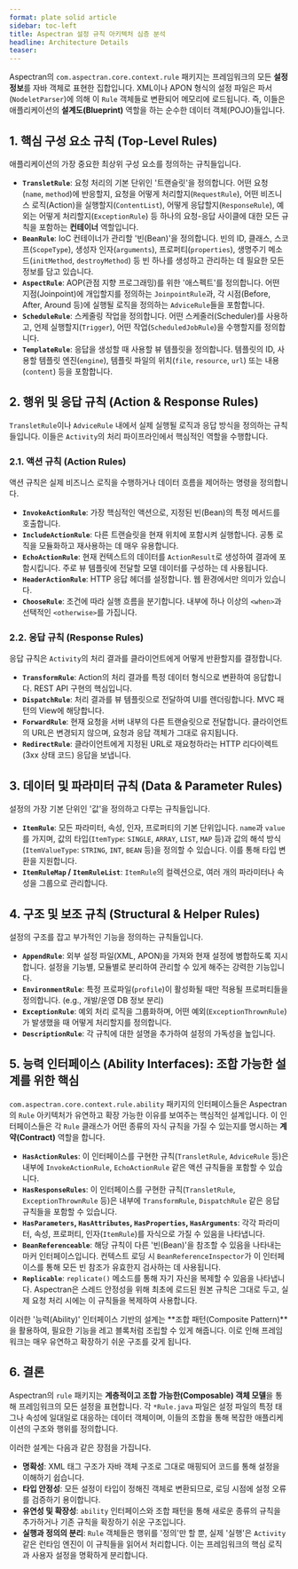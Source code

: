 ```yaml
---
format: plate solid article
sidebar: toc-left
title: Aspectran 설정 규칙 아키텍처 심층 분석
headline: Architecture Details
teaser:
---
```


Aspectran의 `com.aspectran.core.context.rule` 패키지는 프레임워크의 모든 **설정 정보**를 자바 객체로 표현한 집합입니다. XML이나 APON 형식의 설정 파일은 파서(`NodeletParser`)에 의해 이 `Rule` 객체들로 변환되어 메모리에 로드됩니다. 즉, 이들은 애플리케이션의 **설계도(Blueprint)** 역할을 하는 순수한 데이터 객체(POJO)들입니다.

## 1. 핵심 구성 요소 규칙 (Top-Level Rules)

애플리케이션의 가장 중요한 최상위 구성 요소를 정의하는 규칙들입니다.

-   **`TransletRule`**: 요청 처리의 기본 단위인 '트랜슬릿'을 정의합니다. 어떤 요청(`name`, `method`)에 반응할지, 요청을 어떻게 처리할지(`RequestRule`), 어떤 비즈니스 로직(Action)을 실행할지(`ContentList`), 어떻게 응답할지(`ResponseRule`), 예외는 어떻게 처리할지(`ExceptionRule`) 등 하나의 요청-응답 사이클에 대한 모든 규칙을 포함하는 **컨테이너** 역할입니다.
-   **`BeanRule`**: IoC 컨테이너가 관리할 '빈(Bean)'을 정의합니다. 빈의 ID, 클래스, 스코프(`ScopeType`), 생성자 인자(`arguments`), 프로퍼티(`properties`), 생명주기 메소드(`initMethod`, `destroyMethod`) 등 빈 하나를 생성하고 관리하는 데 필요한 모든 정보를 담고 있습니다.
-   **`AspectRule`**: AOP(관점 지향 프로그래밍)를 위한 '애스펙트'를 정의합니다. 어떤 지점(Joinpoint)에 개입할지를 정의하는 `JoinpointRule`과, 각 시점(Before, After, Around 등)에 실행될 로직을 정의하는 `AdviceRule`들을 포함합니다.
-   **`ScheduleRule`**: 스케줄링 작업을 정의합니다. 어떤 스케줄러(Scheduler)를 사용하고, 언제 실행할지(`Trigger`), 어떤 작업(`ScheduledJobRule`)을 수행할지를 정의합니다.
-   **`TemplateRule`**: 응답을 생성할 때 사용할 뷰 템플릿을 정의합니다. 템플릿의 ID, 사용할 템플릿 엔진(`engine`), 템플릿 파일의 위치(`file`, `resource`, `url`) 또는 내용(`content`) 등을 포함합니다.

## 2. 행위 및 응답 규칙 (Action & Response Rules)

`TransletRule`이나 `AdviceRule` 내에서 실제 실행될 로직과 응답 방식을 정의하는 규칙들입니다. 이들은 `Activity`의 처리 파이프라인에서 핵심적인 역할을 수행합니다.

### 2.1. 액션 규칙 (Action Rules)

액션 규칙은 실제 비즈니스 로직을 수행하거나 데이터 흐름을 제어하는 명령을 정의합니다.

-   **`InvokeActionRule`**: 가장 핵심적인 액션으로, 지정된 빈(Bean)의 특정 메서드를 호출합니다.
-   **`IncludeActionRule`**: 다른 트랜슬릿을 현재 위치에 포함시켜 실행합니다. 공통 로직을 모듈화하고 재사용하는 데 매우 유용합니다.
-   **`EchoActionRule`**: 현재 컨텍스트의 데이터를 `ActionResult`로 생성하여 결과에 포함시킵니다. 주로 뷰 템플릿에 전달할 모델 데이터를 구성하는 데 사용됩니다.
-   **`HeaderActionRule`**: HTTP 응답 헤더를 설정합니다. 웹 환경에서만 의미가 있습니다.
-   **`ChooseRule`**: 조건에 따라 실행 흐름을 분기합니다. 내부에 하나 이상의 `<when>`과 선택적인 `<otherwise>`를 가집니다.

### 2.2. 응답 규칙 (Response Rules)

응답 규칙은 `Activity`의 처리 결과를 클라이언트에게 어떻게 반환할지를 결정합니다.

-   **`TransformRule`**: Action의 처리 결과를 특정 데이터 형식으로 변환하여 응답합니다. REST API 구현의 핵심입니다.
-   **`DispatchRule`**: 처리 결과를 뷰 템플릿으로 전달하여 UI를 렌더링합니다. MVC 패턴의 View에 해당합니다.
-   **`ForwardRule`**: 현재 요청을 서버 내부의 다른 트랜슬릿으로 전달합니다. 클라이언트의 URL은 변경되지 않으며, 요청과 응답 객체가 그대로 유지됩니다.
-   **`RedirectRule`**: 클라이언트에게 지정된 URL로 재요청하라는 HTTP 리다이렉트(3xx 상태 코드) 응답을 보냅니다.

## 3. 데이터 및 파라미터 규칙 (Data & Parameter Rules)

설정의 가장 기본 단위인 '값'을 정의하고 다루는 규칙들입니다.

-   **`ItemRule`**: 모든 파라미터, 속성, 인자, 프로퍼티의 기본 단위입니다. `name`과 `value`를 가지며, 값의 타입(`ItemType`: `SINGLE`, `ARRAY`, `LIST`, `MAP` 등)과 값의 해석 방식(`ItemValueType`: `STRING`, `INT`, `BEAN` 등)을 정의할 수 있습니다. 이를 통해 타입 변환을 지원합니다.
-   **`ItemRuleMap` / `ItemRuleList`**: `ItemRule`의 컬렉션으로, 여러 개의 파라미터나 속성을 그룹으로 관리합니다.

## 4. 구조 및 보조 규칙 (Structural & Helper Rules)

설정의 구조를 잡고 부가적인 기능을 정의하는 규칙들입니다.

-   **`AppendRule`**: 외부 설정 파일(XML, APON)을 가져와 현재 설정에 병합하도록 지시합니다. 설정을 기능별, 모듈별로 분리하여 관리할 수 있게 해주는 강력한 기능입니다.
-   **`EnvironmentRule`**: 특정 프로파일(`profile`)이 활성화될 때만 적용될 프로퍼티들을 정의합니다. (e.g., 개발/운영 DB 정보 분리)
-   **`ExceptionRule`**: 예외 처리 로직을 그룹화하며, 어떤 예외(`ExceptionThrownRule`)가 발생했을 때 어떻게 처리할지를 정의합니다.
-   **`DescriptionRule`**: 각 규칙에 대한 설명을 추가하여 설정의 가독성을 높입니다.

## 5. 능력 인터페이스 (Ability Interfaces): 조합 가능한 설계를 위한 핵심

`com.aspectran.core.context.rule.ability` 패키지의 인터페이스들은 Aspectran의 `Rule` 아키텍처가 유연하고 확장 가능한 이유를 보여주는 핵심적인 설계입니다. 이 인터페이스들은 각 `Rule` 클래스가 어떤 종류의 자식 규칙을 가질 수 있는지를 명시하는 **계약(Contract)** 역할을 합니다.

-   **`HasActionRules`**: 이 인터페이스를 구현한 규칙(`TransletRule`, `AdviceRule` 등)은 내부에 `InvokeActionRule`, `EchoActionRule` 같은 액션 규칙들을 포함할 수 있습니다.
-   **`HasResponseRules`**: 이 인터페이스를 구현한 규칙(`TransletRule`, `ExceptionThrownRule` 등)은 내부에 `TransformRule`, `DispatchRule` 같은 응답 규칙들을 포함할 수 있습니다.
-   **`HasParameters`, `HasAttributes`, `HasProperties`, `HasArguments`**: 각각 파라미터, 속성, 프로퍼티, 인자(`ItemRule`)를 자식으로 가질 수 있음을 나타냅니다.
-   **`BeanReferenceable`**: 해당 규칙이 다른 '빈(Bean)'을 참조할 수 있음을 나타내는 마커 인터페이스입니다. 컨텍스트 로딩 시 `BeanReferenceInspector`가 이 인터페이스를 통해 모든 빈 참조가 유효한지 검사하는 데 사용됩니다.
-   **`Replicable`**: `replicate()` 메소드를 통해 자기 자신을 복제할 수 있음을 나타냅니다. Aspectran은 스레드 안정성을 위해 최초에 로드된 원본 규칙은 그대로 두고, 실제 요청 처리 시에는 이 규칙들을 복제하여 사용합니다.

이러한 '능력(Ability)' 인터페이스 기반의 설계는 **조합 패턴(Composite Pattern)**을 활용하여, 필요한 기능을 레고 블록처럼 조립할 수 있게 해줍니다. 이로 인해 프레임워크는 매우 유연하고 확장하기 쉬운 구조를 갖게 됩니다.

## 6. 결론

Aspectran의 `rule` 패키지는 **계층적이고 조합 가능한(Composable) 객체 모델**을 통해 프레임워크의 모든 설정을 표현합니다. 각 `*Rule.java` 파일은 설정 파일의 특정 태그나 속성에 일대일로 대응하는 데이터 객체이며, 이들의 조합을 통해 복잡한 애플리케이션의 구조와 행위를 정의합니다.

이러한 설계는 다음과 같은 장점을 가집니다.

-   **명확성**: XML 태그 구조가 자바 객체 구조로 그대로 매핑되어 코드를 통해 설정을 이해하기 쉽습니다.
-   **타입 안정성**: 모든 설정이 타입이 정해진 객체로 변환되므로, 로딩 시점에 설정 오류를 검증하기 용이합니다.
-   **유연성 및 확장성**: `ability` 인터페이스와 조합 패턴을 통해 새로운 종류의 규칙을 추가하거나 기존 규칙을 확장하기 쉬운 구조입니다.
-   **실행과 정의의 분리**: `Rule` 객체들은 행위를 '정의'만 할 뿐, 실제 '실행'은 `Activity` 같은 런타임 엔진이 이 규칙들을 읽어서 처리합니다. 이는 프레임워크의 핵심 로직과 사용자 설정을 명확하게 분리합니다.
